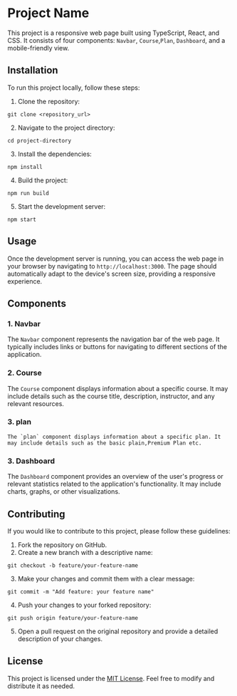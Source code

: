 # Project Name

This project is a responsive web page built using TypeScript, React, and CSS. It consists of four components: `Navbar`, `Course`,`Plan`, `Dashboard`, and a mobile-friendly view. 

## Installation

To run this project locally, follow these steps:

1. Clone the repository: 
```
git clone <repository_url>
```

2. Navigate to the project directory:
```
cd project-directory
```

3. Install the dependencies:
```
npm install
```

4. Build the project:
```
npm run build
```

5. Start the development server:
```
npm start
```

## Usage

Once the development server is running, you can access the web page in your browser by navigating to `http://localhost:3000`. The page should automatically adapt to the device's screen size, providing a responsive experience.

## Components

### 1. Navbar

The `Navbar` component represents the navigation bar of the web page. It typically includes links or buttons for navigating to different sections of the application.

### 2. Course

The `Course` component displays information about a specific course. It may include details such as the course title, description, instructor, and any relevant resources.
### 3. plan
    The `plan` component displays information about a specific plan. It may include details such as the basic plain,Premium Plan etc.
### 3. Dashboard

The `Dashboard` component provides an overview of the user's progress or relevant statistics related to the application's functionality. It may include charts, graphs, or other visualizations.


## Contributing

If you would like to contribute to this project, please follow these guidelines:

1. Fork the repository on GitHub.
2. Create a new branch with a descriptive name:
```
git checkout -b feature/your-feature-name
```
3. Make your changes and commit them with a clear message:
```
git commit -m "Add feature: your feature name"
```
4. Push your changes to your forked repository:
```
git push origin feature/your-feature-name
```
5. Open a pull request on the original repository and provide a detailed description of your changes.

## License

This project is licensed under the [MIT License](LICENSE). Feel free to modify and distribute it as needed.